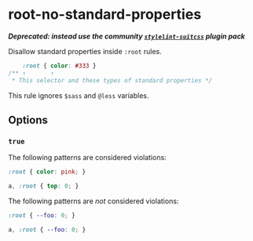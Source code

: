 # root-no-standard-properties

***Deprecated: instead use the community [`stylelint-suitcss`](https://github.com/suitcss/stylelint-suitcss) plugin pack***

Disallow standard properties inside `:root` rules.

```css
    :root { color: #333 }
/** ↑       ↑
 * This selector and these types of standard properties */
```

This rule ignores `$sass` and `@less` variables.

## Options

### `true`

The following patterns are considered violations:

```css
:root { color: pink; }
```

```css
a, :root { top: 0; }
```

The following patterns are *not* considered violations:

```css
:root { --foo: 0; }
```

```css
a, :root { --foo: 0; }
```
